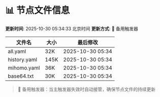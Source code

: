 # 📊 节点文件信息

**更新时间**: 2025-10-30 05:34:33 北京时间
**更新方式**: 🔄 备用触发器

| 文件名 | 大小 | 最后修改 |
|--------|------|----------|
| all.yaml | 32K | 2025-10-30 05:34 |
| history.yaml | 145K | 2025-10-30 05:34 |
| mihomo.yaml | 36K | 2025-10-30 05:34 |
| base64.txt | 30K | 2025-10-30 05:34 |

> 🔄 备用触发器：当主触发器失效时自动接管，确保节点文件的持续更新
